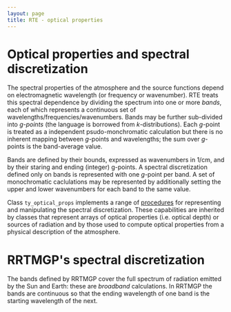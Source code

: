 ```yaml
---
layout: page
title: RTE - optical properties
---
```


# Optical properties and spectral discretization

The spectral properties of the atmosphere and the source functions depend on electromagnetic wavelength (or frequency or wavenumber). RTE treats this spectral dependence by dividing the spectrum into one or more _bands_, each of which represents a continuous set of wavelengths/frequencies/wavenumbers. Bands may be further sub-divided into _g-points_ (the language is borrowed from _k_-distributions). Each _g_-point is treated as a independent psudo-monchromatic calculation but there is no inherent mapping between _g_-points and wavelengths; the sum over _g_-points is the band-average value.

Bands are defined by their bounds, expressed as wavenumbers in 1/cm, and by their staring and ending (integer) g-points. A spectral discretization defined only on bands is represented with one _g_-point per band. A set of monochromatic caclulations may be represented by additionally setting the upper and lower wavenumbers for each band to the same value.

Class `ty_optical_props` implements a range of [procedures](../reference/optical-props-overview.html) for representing and manipulating the spectral discretization. These capabilities are inherited by classes that represent arrays of optical properties (i.e. optical depth) or sources of radiation and by those used to compute optical properties from a physical description of the atmosphere.

# RRTMGP's spectral discretization

The bands defined by RRTMGP cover the full spectrum of radiation emitted by the Sun and Earth: these are _broadband_ calculations. In RRTMGP the bands are continuous so that the ending wavelength of one band is the starting wavelength of the next.
